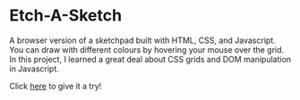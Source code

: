 # Etch-A-Sketch
A browser version of a sketchpad built with HTML, CSS, and Javascript. You can draw with different colours by hovering your mouse over the grid. In this project, I learned a great deal about CSS grids and DOM manipulation in Javascript.

Click [here](https://kailongli27.github.io/Etch-A-Sketch/) to give it a try!
